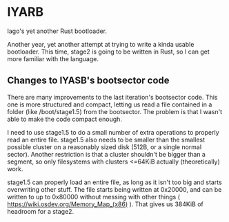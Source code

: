 # IYARB
Iago's yet another Rust bootloader.

Another year, yet another attempt at trying to write a kinda usable bootloader.
This time, stage2 is going to be written in Rust, so I can get more familiar with the language.

## Changes to IYASB's bootsector code
There are many improvements to the last iteration's bootsector code.
This one is more structured and compact, letting us read a file contained in a folder (like /boot/stage1.5) from the bootsector.
The problem is that I wasn't able to make the code compact enough.

I need to use stage1.5 to do a small number of extra operations to properly read an entire file.
stage1.5 also needs to be smaller than the smallest possible cluster on a reasonably sized disk (512B, or a single normal sector).
Another restriction is that a cluster shouldn't be bigger than a segment, so only filesystems with clusters <=64KiB actually (theoretically) work.

stage1.5 can properly load an entire file, as long as it isn't too big and starts overwriting other stuff.
The file starts being written at 0x20000, and can be written to up to 0x80000 without messing with other things ( https://wiki.osdev.org/Memory_Map_(x86) ).
That gives us 384KiB of headroom for a stage2.
